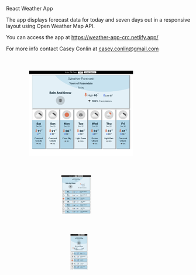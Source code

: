 React Weather App

The app displays forecast data for today and seven days out in a responsive layout using Open Weather Map API.

You can access the app at https://weather-app-crc.netlify.app/

For more info contact Casey Conlin at casey.conlin@gmail.com

<div style="width:75%; margin:50px auto;">

<img src ="./src/images/desktop-screenshot.png?raw=true"  width="75%" alt="Desktop screenshot">

</div>

<div style="width:40%; margin: auto;">

<img src ="./src/images/tablet-screenshot.png?raw=true" width="40%" alt="Tablet screenshot">

</div>

<div style="width:30%; margin:50px auto;">

<img src ="./src/images/mobile-screenshot.png?raw=true" width="30%"  alt="Mobile screenshot">

</div>
